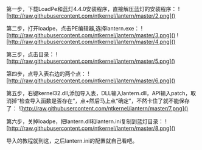 第一步，下载LoadPe和蓝灯4.4.0安装程序，直接解压蓝灯的安装程序：
![http://raw.githubusercontent.com/ntkernel/lantern/master/2.png]()

第二步，打开loadpe，点击PE编辑器,选择lantern.exe：
![http://raw.githubusercontent.com/ntkernel/lantern/master/3.png]()
![http://raw.githubusercontent.com/ntkernel/lantern/master/4.png]()

第三步，点击目录：
![http://raw.githubusercontent.com/ntkernel/lantern/master/5.png]()

第四步，点导入表右边的两个点：
![http://raw.githubusercontent.com/ntkernel/lantern/master/6.png]()

第五步，右键kernel32.dll,添加导入表，DLL输入lantern.dll，API输入patch，取消掉“检查导入函数是否存在”，点+然后马上点“确定”，不然卡住了就不能保存了：
![http://raw.githubusercontent.com/ntkernel/lantern/master/7.png]()

第六步，关掉loadpe，把lantern.dll和lantern.ini复制到蓝灯目录：
![http://raw.githubusercontent.com/ntkernel/lantern/master/8.png]()

导入的教程就到这，之后lantern.ini的配置就自己看吧。
